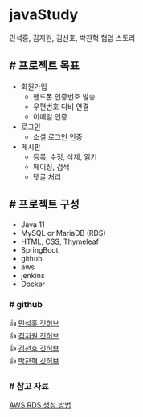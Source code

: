 # javaStudy
민석홍, 김지원, 김선호, 박찬혁 협업 스토리

## # 프로젝트 목표
- 회원가입
  - 핸드폰 인증번호 발송
  - 우편번호 디비 연결
  - 이메일 인증
- 로그인
  - 소셜 로그인 인증
- 게시판
  - 등록, 수정, 삭제, 읽기
  - 페이징, 검색
  - 댓글 처리 

## # 프로젝트 구성
- Java 11
- MySQL or MariaDB (RDS)
- HTML, CSS, Thymeleaf
- SpringBoot
- github
- aws
- jenkins
- Docker

### # github
 👍 [민석홍 깃허브](https://github.com/sukhong17)<br>
 👍 [김지원 깃허브](https://github.com/k1mjiwon)<br>
 👍 [김선호 깃허브](https://github.com/kimsunho940904)<br>
 👍 [박찬혁 깃허브](https://github.com/pchyeok)<br>
 
### # 참고 자료
[AWS RDS 생성 방법]()
